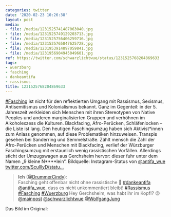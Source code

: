 ```yaml
---
categories: twitter
date: '2020-02-23 10:26:38'
layout: post
media:
- file: /media/1231525741487063040.jpg
- file: /media/1231525749129203713.jpg
- file: /media/1231525756406259716.jpg
- file: /media/1231525765847625728.jpg
- file: /media/1231953914897059841.jpg
- file: /media/1231956904945049601.jpg
ref: https://twitter.com/schwarzlichtwue/status/1231525768204869633
tags:
- wuerzburg
- fasching
- dankeantifa
- rassismus
title: 1231525768204869633
---
```

[#Fasching](/t/fasching) ist nicht für den reflektierten Umgang mit Rassismus, Sexismus, Antisemitismus und Kolonialismus bekannt. 
Ganz im Gegenteil: in der 5. Jahreszeit verkleiden sich Menschen mit ihren Stereotypen von Native Peoples und anderen marginalisierten Gruppen und verhöhnen im Alkoholexzess die Kulturen. Blackfacing, Afro-Perücken, Schläfenlocken – die Liste ist lang.
Den heutigen Faschingsumzug haben sich Aktivist\*innen zum Anlass genommen, auf diese Problematiken hinzuweisen. Transpis gesehen bei Sanderring und Semmelstraße.
Zählt mensch die Zahl der Afro-Perücken und Menschen mit Blackfacing, verlief der  Würzburger Faschingsumzug mit erstaunlich wenig rassistischen Vorfällen. Allerdings sticht der Umzugswagen aus Gerchsheim hervor: dieser fuhr unter dem Namen „9 kleine N\*\*\*\*lein“. 
Bildquelle: Instagram-Status von [@antifa_wue](https://twitter.com/antifa_wue)
[twitter.com/SculllyD/statu…](https://twitter.com/SculllyD/status/1231676747411861505?s=19)
> <b>Ich</b> ([@DrummerCindy](https://twitter.com/DrummerCindy)):  
>Fasching geht offenbar nicht ohne rassistische 💩 [#dankeantifa](/t/dankeantifa) [@antifa_wue](https://twitter.com/antifa_wue), dass es nicht unkommentiert bleibt! [#Rassismus](/t/rassismus) [#Fasching](/t/fasching) [#Wuerzburg](/t/wuerzburg) Hey Gerchsheim, was habt ihr im Kopf!? 😡 [@mainpost](https://twitter.com/mainpost) [@schwarzlichtwue](https://twitter.com/schwarzlichtwue) [@WolfgangJung](https://twitter.com/WolfgangJung)   


Das Bild im Original: 